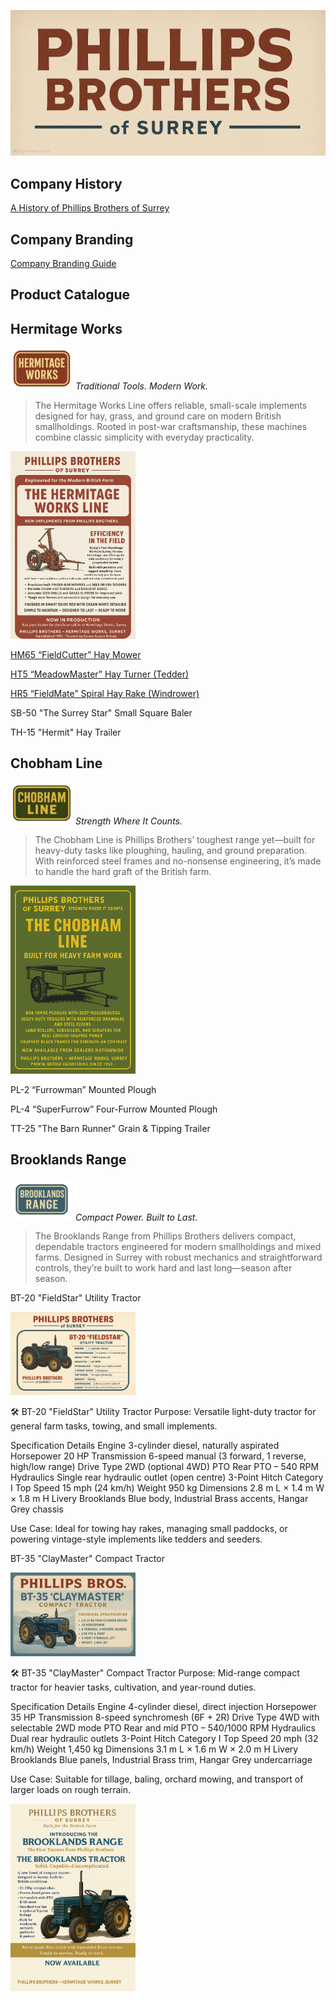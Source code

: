 ![Phillips Brothers of Surrey](Img/Logo-PhillipsBrothers.png)

## Company History

[A History of Phillips Brothers of Surrey](History.md)

## Company Branding

[Company Branding Guide](/data/Branding.md)

## Product Catalogue

## Hermitage Works
[<img src="HermitageWorks/Img/Logo-HermitageWorks.png" width="100" alt="Hermitage Works Logo" />](HermitageWorks/Img/Logo-HermitageWorks.png)
*Traditional Tools. Modern Work.*

> The Hermitage Works Line offers reliable, small-scale implements designed for hay, grass, and ground care on modern British smallholdings.
> Rooted in post-war craftsmanship, these machines combine classic simplicity with everyday practicality.

[<img src="HermitageWorks/Img/LaunchPoster-HermitageWorks.png" width="200" alt="Hermitage Works Launch Poster" />](HermitageWorks/Img/LaunchPoster-HermitageWorks.png)

[HM65 “FieldCutter” Hay Mower](HermitageWorks/HM65-FieldCutter-HayMower.md)

[HT5 “MeadowMaster” Hay Turner (Tedder)](HermitageWorks/HT5-MeadowMaster-HayTurner.md)

[HR5 “FieldMate” Spiral Hay Rake (Windrower)](HermitageWorks/HR5-FieldMate-SpiralHayRake.md)

SB-50 "The Surrey Star" Small Square Baler

TH-15 "Hermit" Hay Trailer

## Chobham Line 
[<img src="ChobhamLine/Img/Logo-ChobhamLine.png" width="100" alt="Chobham Line Logo" />](ChobhamLine/Img/Logo-ChobhamLine.png)
*Strength Where It Counts.*

> The Chobham Line is Phillips Brothers’ toughest range yet—built for heavy-duty tasks like ploughing, hauling, and ground preparation.
> With reinforced steel frames and no-nonsense engineering, it’s made to handle the hard graft of the British farm.

[<img src="ChobhamLine/Img/LaunchPoster-ChobhamLine.png" width="200" alt="Chobham Line Launch Poster" />](ChobhamLine/Img/LaunchPoster-ChobhamLine.png)

PL-2 “Furrowman” Mounted Plough

PL-4 “SuperFurrow” Four-Furrow Mounted Plough

TT-25 "The Barn Runner" Grain & Tipping Trailer

## Brooklands Range
[<img src="BrooklandsRange/Img/Logo-BrooklandsRange.png" width="100" alt="Brooklands Range Logo" />](BrooklandsRange/Img/Logo-BrooklandsRange.png)
*Compact Power. Built to Last.*

> The Brooklands Range from Phillips Brothers delivers compact, dependable tractors engineered for modern smallholdings and mixed farms.
> Designed in Surrey with robust mechanics and straightforward controls, they’re built to work hard and last long—season after season.

BT-20 "FieldStar" Utility Tractor

[<img src="BrooklandsRange/Img/SpecSheet-BT20-FieldStar.png" width="200" alt="BT-20 FieldStar Spec Sheet" />](BrooklandsRange/Img/SpecSheet-BT20-FieldStar.png)

🛠️ BT-20 "FieldStar" Utility Tractor
Purpose: Versatile light-duty tractor for general farm tasks, towing, and small implements.

Specification	Details
Engine	3-cylinder diesel, naturally aspirated
Horsepower	20 HP
Transmission	6-speed manual (3 forward, 1 reverse, high/low range)
Drive Type	2WD (optional 4WD)
PTO	Rear PTO – 540 RPM
Hydraulics	Single rear hydraulic outlet (open centre)
3-Point Hitch	Category I
Top Speed	15 mph (24 km/h)
Weight	950 kg
Dimensions	2.8 m L × 1.4 m W × 1.8 m H
Livery	Brooklands Blue body, Industrial Brass accents, Hangar Grey chassis

Use Case: Ideal for towing hay rakes, managing small paddocks, or powering vintage-style implements like tedders and seeders.

BT-35 "ClayMaster" Compact Tractor

[<img src="BrooklandsRange/Img/SpecSheet-BT35-ClayMaster.png" width="200" alt="BT-35 ClayMaster Spec Sheet" />](BrooklandsRange/Img/SpecSheet-BT35-ClayMaster.png)

🛠️ BT-35 "ClayMaster" Compact Tractor
Purpose: Mid-range compact tractor for heavier tasks, cultivation, and year-round duties.

Specification	Details
Engine	4-cylinder diesel, direct injection
Horsepower	35 HP
Transmission	8-speed synchromesh (6F + 2R)
Drive Type	4WD with selectable 2WD mode
PTO	Rear and mid PTO – 540/1000 RPM
Hydraulics	Dual rear hydraulic outlets
3-Point Hitch	Category I
Top Speed	20 mph (32 km/h)
Weight	1,450 kg
Dimensions	3.1 m L × 1.6 m W × 2.0 m H
Livery	Brooklands Blue panels, Industrial Brass trim, Hangar Grey undercarriage

Use Case: Suitable for tillage, baling, orchard mowing, and transport of larger loads on rough terrain.

[<img src="BrooklandsRange/Img/LaunchPoster-BrooklandsRange.png" width="200" alt="Brooklands Range Launch Poster" />](BrooklandsRange/Img/LaunchPoster-BrooklandsRange.png)
